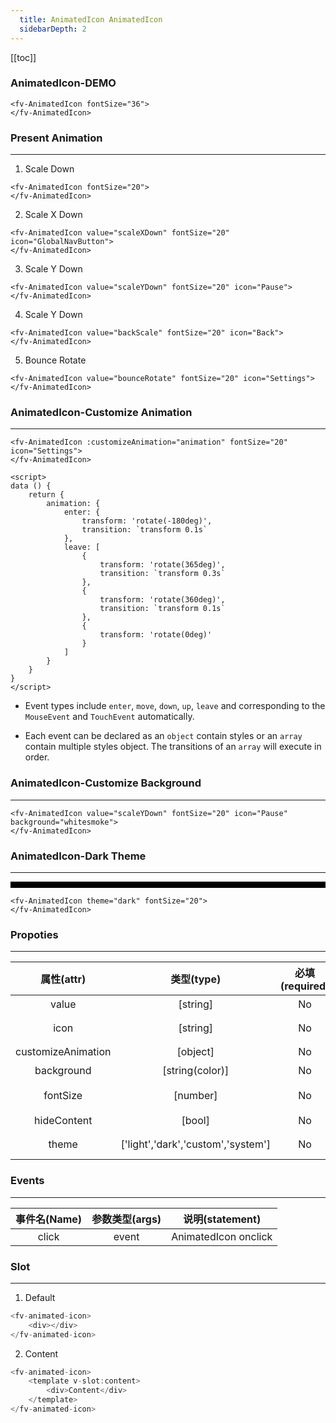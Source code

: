 ```yaml
---
  title: AnimatedIcon AnimatedIcon
  sidebarDepth: 2
---
```

  
[[toc]]

### AnimatedIcon-DEMO

<script>
export default {
    data () {
        return {
            animation: {
                enter: {
                    transform: 'rotate(-180deg)',
                    transition: `transform 0.1s`
                },
                leave: [
                    {
                        transform: 'rotate(365deg)',
                        transition: `transform 0.3s`
                    },
                    {
                        transform: 'rotate(360deg)',
                        transition: `transform 0.1s`
                    },
                    {
                        transform: 'rotate(0deg)'
                    }
                ]
            }
        }
    }
}
</script>

<fv-AnimatedIcon fontSize="36">
</fv-AnimatedIcon>

```vue
<fv-AnimatedIcon fontSize="36">
</fv-AnimatedIcon>
```

### Present Animation
---

1. Scale Down
<fv-AnimatedIcon fontSize="20">
</fv-AnimatedIcon>

```vue
<fv-AnimatedIcon fontSize="20">
</fv-AnimatedIcon>
```

2. Scale X Down
<fv-AnimatedIcon value="scaleXDown" fontSize="20" icon="GlobalNavButton">
</fv-AnimatedIcon>

```vue
<fv-AnimatedIcon value="scaleXDown" fontSize="20" icon="GlobalNavButton">
</fv-AnimatedIcon>
```

3. Scale Y Down
<fv-AnimatedIcon value="scaleYDown" fontSize="20" icon="Pause">
</fv-AnimatedIcon>

```vue
<fv-AnimatedIcon value="scaleYDown" fontSize="20" icon="Pause">
</fv-AnimatedIcon>
```

4. Scale Y Down
<fv-AnimatedIcon value="backScale" fontSize="20" icon="Back">
</fv-AnimatedIcon>

```vue
<fv-AnimatedIcon value="backScale" fontSize="20" icon="Back">
</fv-AnimatedIcon>
```

5. Bounce Rotate
<fv-AnimatedIcon value="bounceRotate" fontSize="20" icon="Settings">
</fv-AnimatedIcon>

```vue
<fv-AnimatedIcon value="bounceRotate" fontSize="20" icon="Settings">
</fv-AnimatedIcon>
```

### AnimatedIcon-Customize Animation
---

<div>
    <fv-AnimatedIcon :customizeAnimation="animation" fontSize="20" icon="Settings">
    </fv-AnimatedIcon>
</div>

```vue
<fv-AnimatedIcon :customizeAnimation="animation" fontSize="20" icon="Settings">
</fv-AnimatedIcon>

<script>
data () {
    return {
        animation: {
            enter: {
                transform: 'rotate(-180deg)',
                transition: `transform 0.1s`
            },
            leave: [
                {
                    transform: 'rotate(365deg)',
                    transition: `transform 0.3s`
                },
                {
                    transform: 'rotate(360deg)',
                    transition: `transform 0.1s`
                },
                {
                    transform: 'rotate(0deg)'
                }
            ]
        }
    }
}
</script>
```

- Event types include `enter`, `move`, `down`, `up`, `leave` and corresponding to the `MouseEvent` and `TouchEvent` automatically.

- Each event can be declared as an `object` contain styles or an `array` contain multiple styles object. The transitions of an `array` will execute in order.

### AnimatedIcon-Customize Background
---

<fv-AnimatedIcon value="scaleYDown" fontSize="20" icon="Pause" background="whitesmoke">
</fv-AnimatedIcon>

```vue
<fv-AnimatedIcon value="scaleYDown" fontSize="20" icon="Pause" background="whitesmoke">
</fv-AnimatedIcon>
```

### AnimatedIcon-Dark Theme
---

<div style="padding: 5px;background: black;">
    <fv-AnimatedIcon theme="dark" fontSize="20">
    </fv-AnimatedIcon>
</div>

```vue
<fv-AnimatedIcon theme="dark" fontSize="20">
</fv-AnimatedIcon>
```

### Propoties
---
|     属性(attr)     |             类型(type)             | 必填(required) | 默认值(default) |    说明(statement)    |
|:------------------:|:----------------------------------:|:--------------:|:---------------:|:---------------------:|
|       value        |              [string]              |       No       |    scaleDown    |     动画预设名称      |
|        icon        |              [string]              |       No       |       N/A       | Icon with Fabric-Icon |
| customizeAnimation |              [object]              |       No       |       N/A       |      自定义动画       |
|     background     |          [string(color)]           |       No       |       N/A       |        背景色         |
|      fontSize      |              [number]              |       No       |       16        | AnimatedIcon 字体大小 |
|    hideContent     |               [bool]               |       No       |      false      |     隐藏文本内容      |
|       theme        | ['light','dark','custom','system'] |       No       |     system      |     Custom theme      |

### Events
---
| 事件名(Name) | 参数类型(args) |   说明(statement)    |
|:------------:|:--------------:|:--------------------:|
|    click     |     event      | AnimatedIcon onclick |

### Slot
---
1. Default

```javascript
<fv-animated-icon>
    <div></div>
</fv-animated-icon>
```

2. Content

```javascript
<fv-animated-icon>
    <template v-slot:content>
        <div>Content</div>
    </template>
</fv-animated-icon>
```